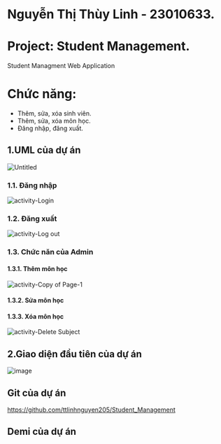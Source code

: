 # Nguyễn Thị Thùy Linh - 23010633.
# Project: Student Management.
Student Managment Web Application
# Chức năng:
- Thêm, sửa, xóa sinh viên.
- Thêm, sửa, xóa môn học.
- Đăng nhập, đăng xuất.
## 1.UML của dự án 
![Untitled](https://github.com/user-attachments/assets/a4e68320-c286-448d-84a0-227fea10388a)
### 1.1. Đăng nhập
![activity-Login](https://github.com/user-attachments/assets/b45975c5-ed77-4f37-b8c7-10779d0d9795)
### 1.2. Đăng xuất
![activity-Log out](https://github.com/user-attachments/assets/8bc144a7-55ea-4c71-9a06-a1226bf9ba01)
### 1.3. Chức năn của Admin
#### 1.3.1. Thêm môn học 
![activity-Copy of Page-1](https://github.com/user-attachments/assets/d1b817a0-829c-4644-90d4-0c384b88d179)
#### 1.3.2. Sửa môn học
#### 1.3.3. Xóa môn học
![activity-Delete Subject](https://github.com/user-attachments/assets/1d3b6dbd-3bf8-449e-b935-e336fbcfe190)
## 2.Giao diện đầu tiên của dự án 
![image](https://github.com/user-attachments/assets/942f3554-34ff-415c-ac28-e3ce1bbe1a7c)
## Git của dự án
https://github.com/ttlinhnguyen205/Student_Management 
## Demi của dự án


